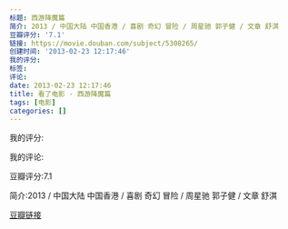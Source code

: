 ```yaml
---
标题: 西游降魔篇
简介: 2013 / 中国大陆 中国香港 / 喜剧 奇幻 冒险 / 周星驰 郭子健 / 文章 舒淇
豆瓣评分: '7.1'
链接: https://movie.douban.com/subject/5308265/
创建时间: '2013-02-23 12:17:46'
我的评分:
标签:
评论:
date: 2013-02-23 12:17:46
title: 看了电影 - 西游降魔篇
tags: [电影]
categories: []
---
```


我的评分:

我的评论:

豆瓣评分:7.1

简介:2013 / 中国大陆 中国香港 / 喜剧 奇幻 冒险 / 周星驰 郭子健 / 文章 舒淇

[豆瓣链接](https://movie.douban.com/subject/5308265/)

